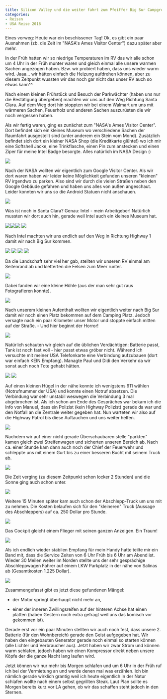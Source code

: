 ```yaml
---
title: Silicon Valley und die weiter fahrt zum Pfeiffer Big Sur Campground (oder so...)
categories:
- Reisen
- USA Reise 2018
---
```


Eines vorweg: Heute war ein beschissener Tag! Ok, es gibt ein paar Ausnahmen (zb. die Zeit im "NASA's Ames Visitor Center") dazu später aber mehr.

In der Früh hatten wir so niedrige Temperaturen im RV das wir alle schon um 4 Uhr in der Früh munter waren und gleich einmal alle unsere warmen Sachen angezogen haben. Bzw. wir probiert haben, dass uns wieder warm wird. Jaaa... wir hätten einfach die Heizung aufdrehen können, aber zu diesem Zeitpunkt wussten wir das noch gar nicht das unser RV auch so etwas kann^^

Nach einem kleinen Frühstück und Besuch der Parkwächter (haben uns nur die Bestätigung übergeben) machten wir uns auf den Weg Richtung Santa Clara. Auf dem Weg dort hin stoppten wir bei einem Walmart um uns mit wärmeren Sachen, Feuerholz und anderen Sachen auszurüsten die wir noch vergessen haben.

Als wir fertig waren, ging es zunächst zum "NASA's Ames Visitor Center". Dort befindet sich ein kleines Museum wo verschiedene Sachen der Raumfahrt ausgestellt sind (unter anderem ein Stein vom Mond).
Zusätzlich befindet sich dort ein kleiner NASA Shop (die Kreditkarte glühte!) wo ich mir eine Softshell Jacke, eine Trinkflasche, einen Pin zum anstecken und einen Ziper für meine Intel Badge besorgte. Alles natürlich im NASA Design :)

[![](http://www.pbuchegger.at/wp-content/uploads/2018/03/20180329_112921-1024x512.jpg)](http://www.pbuchegger.at/wp-content/uploads/2018/03/20180329_112921.jpg)

Nach der NASA wollten wir eigentlich zum Google Visitor Center. Als wir dort waren haben wir leider keine Möglichkeit gefunden unseren "kleinen" RV irgendwo zu parken. Also sind wir durch die vielen Straßen neben den Google Gebäude gefahren und haben uns alles von außen angeschaut. Leider konnten wir uns so die Android Statuen nicht anschauen.

[![](http://www.pbuchegger.at/wp-content/uploads/2018/03/20180329_124348_HDR-1024x512.jpg)](http://www.pbuchegger.at/wp-content/uploads/2018/03/20180329_124348_HDR.jpg)

Was ist noch in Santa Clara? Genau: Intel - mein Arbeitgeber!
Natürlich mussten wir dort auch hin, gerade weil Intel auch ein kleines Museum hat.

[![](http://www.pbuchegger.at/wp-content/uploads/2018/03/20180329_131334-1024x512.jpg)](http://www.pbuchegger.at/wp-content/uploads/2018/03/20180329_131334.jpg)[![](http://www.pbuchegger.at/wp-content/uploads/2018/03/20180329_131705-1024x512.jpg)](http://www.pbuchegger.at/wp-content/uploads/2018/03/20180329_131705.jpg)[![](http://www.pbuchegger.at/wp-content/uploads/2018/03/20180329_132634-1024x512.jpg)](http://www.pbuchegger.at/wp-content/uploads/2018/03/20180329_132634.jpg) [![](http://www.pbuchegger.at/wp-content/uploads/2018/03/20180329_132651-1024x512.jpg)](http://www.pbuchegger.at/wp-content/uploads/2018/03/20180329_132651.jpg)

Nach Intel machten wir uns endlich auf den Weg in Richtung Highway 1 damit wir nach Big Sur kommen.

[![](http://www.pbuchegger.at/wp-content/uploads/2018/03/20180329_161520-e1522391654251-1024x512.jpg)](http://www.pbuchegger.at/wp-content/uploads/2018/03/20180329_161520-e1522391654251.jpg) [![](http://www.pbuchegger.at/wp-content/uploads/2018/03/20180329_161541_HDR-e1522391638682-1024x512.jpg)](http://www.pbuchegger.at/wp-content/uploads/2018/03/20180329_161541_HDR-e1522391638682.jpg) [![](http://www.pbuchegger.at/wp-content/uploads/2018/03/20180329_161637_HDR-e1522391826823-1024x512.jpg)](http://www.pbuchegger.at/wp-content/uploads/2018/03/20180329_161637_HDR-e1522391826823.jpg) [![](http://www.pbuchegger.at/wp-content/uploads/2018/03/20180329_164335_HDR-e1522391622585-1024x512.jpg)](http://www.pbuchegger.at/wp-content/uploads/2018/03/20180329_164335_HDR-e1522391622585.jpg)

Da die Landschaft sehr viel her gab, stellten wir unseren RV einmal am Seitenrand ab und kletterten die Felsen zum Meer runter.

[![](http://www.pbuchegger.at/wp-content/uploads/2018/03/20180329_164837-1024x512.jpg)](http://www.pbuchegger.at/wp-content/uploads/2018/03/20180329_164837.jpg)

Dabei fanden wir eine kleine Höhle (aus der man sehr gut raus Fotografieren konnte).

[![](http://www.pbuchegger.at/wp-content/uploads/2018/03/20180329_170853_HDR-1024x512.jpg)](http://www.pbuchegger.at/wp-content/uploads/2018/03/20180329_170853_HDR.jpg)

Nach unserem kleinen Aufenthalt wollten wir eigentlich weiter nach Big Sur damit wir noch einen Platz bekommen auf dem Camping Platz. Jedoch versagte nach ein paar Kilometer unser Motor und stoppte einfach mitten auf der Straße. - Und hier beginnt der Horror!

[![](http://www.pbuchegger.at/wp-content/uploads/2018/03/20180329_180201-1024x512.jpg)](http://www.pbuchegger.at/wp-content/uploads/2018/03/20180329_180201.jpg)

Natürlich schauten wir gleich auf die üblichen Verdächtigen: Batterie passt, Tank ist noch fast voll - hier passt etwas gröber nicht.
Während ich versuchte mit meiner USA Telefonkarte eine Verbindung aufzubauen (dort war einfach KEIN Empfang). Managte Paul und Didi den Verkehr da wir sonst auch noch Tote gehabt hätten.

[![](http://www.pbuchegger.at/wp-content/uploads/2018/03/20180329_181825-e1522391863178-512x1024.jpg)](http://www.pbuchegger.at/wp-content/uploads/2018/03/20180329_181825-e1522391863178.jpg) [![](http://www.pbuchegger.at/wp-content/uploads/2018/03/20180329_181846-e1522391877435-512x1024.jpg)](http://www.pbuchegger.at/wp-content/uploads/2018/03/20180329_181846-e1522391877435.jpg)

Auf einen kleinen Hügel in der nähe konnte ich wenigstens 911 wählen (Notrufnummer der USA) und konnte einen Notruf absetzen. Die Verbindung war sehr unstabil weswegen die Verbindung 3 mal abgebrochen ist. Als ich schon am Ende des Gespräches war bekam ich die Info von Manuel, dass ein Polizist (kein Highway Polizist) gerade da war und den Notfall an die Zentrale weiter gegeben hat. Nun warteten wir also auf die Highway Patrol bis diese Auftauchen und uns weiter helfen.

[![](http://www.pbuchegger.at/wp-content/uploads/2018/03/IMG-20180329-WA0010-1024x768.jpg)](http://www.pbuchegger.at/wp-content/uploads/2018/03/IMG-20180329-WA0010.jpg)

Nachdem wir auf einer nicht gerade Überschaubaren stelle "parkten" kamen gleich zwei Streifenwagen und sicherten unseren Bereich ab. Nach ca. einer Stunde kam dann auch noch der Chief der Feuerwehr und schleppte uns mit einem Gurt bis zu einer besseren Bucht mit seinem Truck ab.

[![](http://www.pbuchegger.at/wp-content/uploads/2018/03/20180329_191649_HDR-1024x512.jpg)](http://www.pbuchegger.at/wp-content/uploads/2018/03/20180329_191649_HDR.jpg)

Die Zeit verging (zu diesem Zeitpunkt schon locker 2 Stunden) und die Sonne ging auch schon unter.

[![](http://www.pbuchegger.at/wp-content/uploads/2018/03/20180329_192529_HDR-1024x512.jpg)](http://www.pbuchegger.at/wp-content/uploads/2018/03/20180329_192529_HDR.jpg)

Weitere 15 Minuten später kam auch schon der Abschlepp-Truck um uns mit zu nehmen. Die Kosten belaufen sich für den "kleineren" Truck (Aussage des Abschleppers) auf ca. 250 Dollar pro Stunde.

[![](http://www.pbuchegger.at/wp-content/uploads/2018/03/IMG-20180329-WA0005-1024x768.jpg)](http://www.pbuchegger.at/wp-content/uploads/2018/03/IMG-20180329-WA0005.jpg)

Das Cockpit gleicht einem Flieger mit seinen ganzen Anzeigen. Ein Traum!

[![](http://www.pbuchegger.at/wp-content/uploads/2018/03/IMG-20180329-WA0007-1024x768.jpg)](http://www.pbuchegger.at/wp-content/uploads/2018/03/IMG-20180329-WA0007.jpg)

Als ich endlich wieder stabilen Empfang für mein Handy hatte teilte mir ein Band mit, dass die Service Zeiten von 6 Uhr Früh bis 6 Uhr am Abend ist.
Wieder 30 Meilen weiter im Norden stellte uns der sehr gesprächige Abschleppwagen Fahrer auf einem LKW Parkplatz in der nähe von Salinas ab (Gesamtkosten 1.225 Dollar).

[![](http://www.pbuchegger.at/wp-content/uploads/2018/03/IMG-20180329-WA0006-1024x768.jpg)](http://www.pbuchegger.at/wp-content/uploads/2018/03/IMG-20180329-WA0006.jpg)

Zusammengefasst gibt es jetzt diese gefundenen Mängel:



 	
  * der Motor springt überhaupt nicht mehr an,

 	
  * einer der inneren Zwillingsreifen auf der hinteren Achse hat einen platten (haben Gestern noch extra gefragt weil uns das komisch vor gekommen ist).


Gerade erst vor ein paar Minuten stellten wir auch noch fest, dass unsere 2. Batterie (für den Wohnbereich) gerade den Geist aufgegeben hat. Wir haben den eingebauten Generator gerade noch einmal so starten können (alle Lichter und Verbraucher aus). Jetzt haben wir zwar Strom und können warm schlafen, jedoch haben wir einen Kompressor direkt neben unsere Köpfe der die ganze Nacht lang laufen wird.

Jetzt können wir nur mehr bis Morgen schlafen und um 6 Uhr in der Früh ruf ich bei der Vermietung an und werde denen mal was erzählen. Ich bin nämlich gerade wirklich grantig weil ich heute eigentlich in der Natur schlafen wollte nach einem selbst gegrillten Steak.
Laut Plan sollte es Morgen bereits kurz vor LA gehen, ob wir das schaffen steht jedoch in den Sternen.
